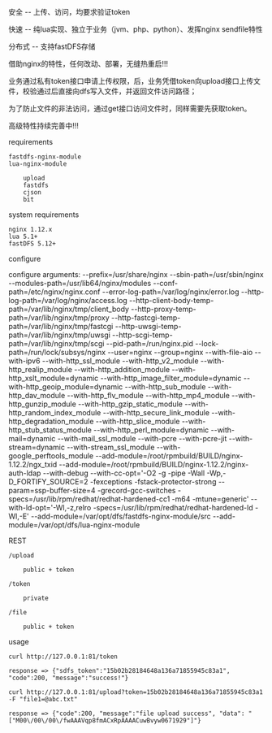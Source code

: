 安全 -- 上传、访问，均要求验证token

快速 -- 纯lua实现、独立于业务（jvm、php、python）、发挥nginx sendfile特性

分布式 -- 支持fastDFS存储

借助nginx的特性，任何改动、部署，无缝热重启!!!


业务通过私有token接口申请上传权限，后，业务凭借token向upload接口上传文件，校验通过后直接向dfs写入文件，并返回文件访问路径；

为了防止文件的非法访问，通过get接口访问文件时，同样需要先获取token。


高级特性持续完善中!!!


requirements

    fastdfs-nginx-module
    lua-nginx-module

        upload
        fastdfs
        cjson
        bit


system requirements

    nginx 1.12.x
    lua 5.1+
    fastDFS 5.12+


configure

configure arguments: --prefix=/usr/share/nginx --sbin-path=/usr/sbin/nginx --modules-path=/usr/lib64/nginx/modules --conf-path=/etc/nginx/nginx.conf --error-log-path=/var/log/nginx/error.log --http-log-path=/var/log/nginx/access.log --http-client-body-temp-path=/var/lib/nginx/tmp/client_body --http-proxy-temp-path=/var/lib/nginx/tmp/proxy --http-fastcgi-temp-path=/var/lib/nginx/tmp/fastcgi --http-uwsgi-temp-path=/var/lib/nginx/tmp/uwsgi --http-scgi-temp-path=/var/lib/nginx/tmp/scgi --pid-path=/run/nginx.pid --lock-path=/run/lock/subsys/nginx --user=nginx --group=nginx --with-file-aio --with-ipv6 --with-http_ssl_module --with-http_v2_module --with-http_realip_module --with-http_addition_module --with-http_xslt_module=dynamic --with-http_image_filter_module=dynamic --with-http_geoip_module=dynamic --with-http_sub_module --with-http_dav_module --with-http_flv_module --with-http_mp4_module --with-http_gunzip_module --with-http_gzip_static_module --with-http_random_index_module --with-http_secure_link_module --with-http_degradation_module --with-http_slice_module --with-http_stub_status_module --with-http_perl_module=dynamic --with-mail=dynamic --with-mail_ssl_module --with-pcre --with-pcre-jit --with-stream=dynamic --with-stream_ssl_module --with-google_perftools_module --add-module=/root/rpmbuild/BUILD/nginx-1.12.2/ngx_txid --add-module=/root/rpmbuild/BUILD/nginx-1.12.2/nginx-auth-ldap --with-debug --with-cc-opt='-O2 -g -pipe -Wall -Wp,-D_FORTIFY_SOURCE=2 -fexceptions -fstack-protector-strong --param=ssp-buffer-size=4 -grecord-gcc-switches -specs=/usr/lib/rpm/redhat/redhat-hardened-cc1 -m64 -mtune=generic' --with-ld-opt='-Wl,-z,relro -specs=/usr/lib/rpm/redhat/redhat-hardened-ld -Wl,-E' --add-module=/var/opt/dfs/fastdfs-nginx-module/src --add-module=/var/opt/dfs/lua-nginx-module


REST

    /upload

        public + token

    /token

        private

    /file

        public + token


usage

    curl http://127.0.0.1:81/token

    response => {"sdfs_token":"15b02b28184648a136a71855945c83a1", "code":200, "message":"success!"}

    curl http://127.0.0.1:81/upload?token=15b02b28184648a136a71855945c83a1 -F "file1=@abc.txt"

    response => {"code":200, "message":"file upload success", "data": "["M00\/00\/00\/fwAAAVqp8fmACxRpAAAACuwBvyw0671929"]"}


